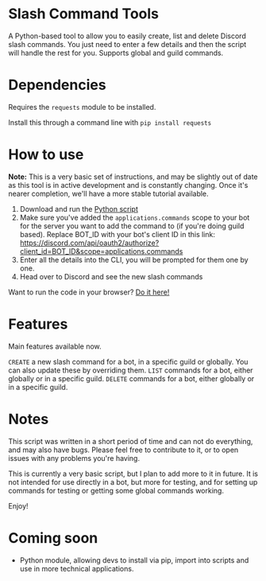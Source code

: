 # Slash Command Tools
A Python-based tool to allow you to easily create, list and delete Discord slash commands.
You just need to enter a few details and then the script will handle the rest for you.
Supports global and guild commands.


# Dependencies

Requires the `requests` module to be installed.

Install this through a command line with `pip install requests`

# How to use

**Note:** This is a very basic set of instructions, and may be slightly out of date as this tool is in active development and is constantly changing. Once it's nearer completion, we'll have a more stable tutorial available.

1) Download and run the [Python script](https://github.com/iSaluki/discord-slash-commands/blob/main/discord-slash-commands.py)
2) Make sure you've added the `applications.commands` scope to your bot for the server you want to add the command to (if you're doing guild based). Replace BOT_ID with your bot's client ID in this link: https://discord.com/api/oauth2/authorize?client_id=BOT_ID&scope=applications.commands
2) Enter all the details into the CLI, you will be prompted for them one by one.
3) Head over to Discord and see the new slash commands

Want to run the code in your browser? [Do it here!](https://repl.it/@saluki/discord-slash-commands)

# Features

Main features available now.

`CREATE` a new slash command for a bot, in a specific guild or globally. You can also update these by overriding them.
`LIST` commands for a bot, either globally or in a specific guild.
`DELETE` commands for a bot, either globally or in a specific guild.


# Notes

This script was written in a short period of time and can not do everything, and may also have bugs.
Please feel free to contribute to it, or to open issues with any problems you're having.

This is currently a very basic script, but I plan to add more to it in future. It is not intended for use directly in a bot, but more for testing, and for setting up commands for testing or getting some global commands working.


Enjoy!

# Coming soon

- Python module, allowing devs to install via pip, import into scripts and use in more technical applications.
